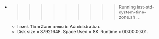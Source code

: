 * >>>>>>>>> Running inst-std-system-time-zone.sh ...
  * Insert Time Zone menu in Administration.
  * Disk size = 3792164K. Space Used = 8K. Runtime = 00:00:00:01.
